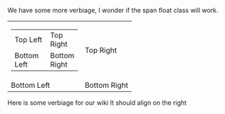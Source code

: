 We have some more verbiage, I wonder if the span float class will work. 
<span class="float-right">
  <table border="0" width="100%">
    <tr>
      <td width="150px">
        <table border="0" width="100%">
          <tr>
            <td width="150px" padding="0">
             Top Left
            </td>
            <td>
             Top Right
            </td>
          </tr>
          <tr>
            <td>
             Bottom Left
            </td>
            <td>
             Bottom Right
            </td>
          </tr>
        </table>
      </td>
      <td>
        Top Right
      </td>
    </tr>
    <tr>
      <td>
        Bottom Left
      </td>
      <td>
        Bottom Right
      </td>
    </tr>
  </table> 
</span>
<span class="align-right">
Here is some verbiage for our wiki  
It should align on the right  
</span>

